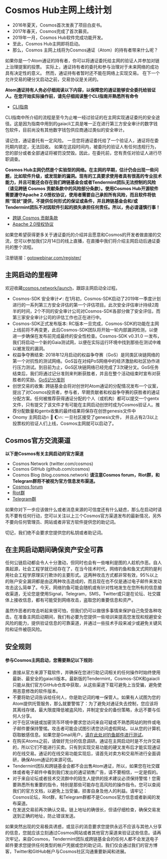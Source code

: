 # Cosmos Hub主网上线计划

* 2016年夏天，Cosmos首次发表了项目白皮书。
* 2017年春天，Cosmos完成了首次募资。
* 2019年一月，Cosmos Hub软件完成功能开发。
* 至此，Cosmos Hub主网即将启动。
* 那么，Cosmos 主网上线将为Cosmos通证（Atom）的持有者带来什么呢？

如果你是一个Atom通证的持有者，你可以将通证委托给主网的验证人并参加对链上治理提案的投票。 实际上，通证持有者的委托和参与治理对于未来网络的成功具有决定性的意义。 然而，通证持有者暂时还不能在网络上实现交易。 在下一个允许交易的硬分叉启动之前，交易协议是关闭的。

**Atom通证持有人务必仔细阅读以下内容，以保障您的通证能够安全委托给验证人。在您开始实际操作前，请先仔细阅读整个CLI指南并熟悉所有命令**

* [CLI指南](https://github.com/cosmos/cosmos-sdk/blob/develop/docs/ochain/delegator-guide-cli.md)

CLI指南中所介绍的流程是至今为止唯一经过验证的在主网实现通证委托的安全途径。这是因为指南中用到的gaiacli工具是唯一正在进行第三方安全审计的数字钱包软件，目前尚没有其他数字钱包供应商通过类似的安全审计。

请记住，通证委托有一定风险。 一旦您将通证委托给了一个验证人，通证将在委托期内锁定，无法回收。 如果在这段时间内，被委托的验证人有任何违规行为，您的部分或者全部通证将被罚没焚毁。因此，在委托前，您有责任对验证人进行尽职调查。

**Cosmos Hub主网仍然是个实验型的网络。在主网的早期，估计仍会出现一些问题，比如软件升级，或发现新的漏洞。现有的工具要求使用者具有很高的专业技术能力，并且可能还会存在我们跨链基金会或者Tendermint团队无法控制的风险（请见跨链 Cosmos 贡献条款中的风险部分条款）。使用Cosmos Hub开源软件需要遵守Apache 2.0授权协议，使用者需要自己承担所有风险，而且软件将依照“现状”提供，不提供任何形式的保证或条件，并且跨链基金会和/或Tendermint团队不对因软件引起的损失承担任何责任。所以，务必请谨慎行事！**

* [跨链 Cosmos 贡献条款](https://github.com/cosmos/cosmos/blob/master/fundraiser/Interchain%20Cosmos%20Contribution%20Terms%20-%20FINAL.pdf)
* [Apache 2.0授权协议](https://www.apache.org/licenses/LICENSE-2.0)

如果您希望获得更多关于通证委托的介绍并且愿意和Cosmos的开发者做直接的交流，您可以参加我们2月14日的线上直播，在直播中我们将介绍主网启动后通证委托的整个流程。

注册链接：[gotowebinar.com/register/](https://register.gotowebinar.com/register/5028753165739687691)

## 主网启动的里程碑

欢迎收藏[cosmos.network/launch](https://cosmos.network/launch)，跟踪主网启动全过程。

* Cosmos-SDK 安全审计✔: 在1月初，Cosmos-SDK启动了2019年一季度计划进行的一系列第三方安全评估的第一个评估项目。此次安全评估审计持续2周半的时间，2个不同的安全审计公司对Cosmos-SDK各部分做了安全评估，而第三家安全审计公司的评估工作也正在进行中。
* Cosmos-SDK正式发布版本: RC版本一旦完成，Cosmos-SDK的功能在主网上线前将不再变更，此后Cosmos-SDK团队将开始一轮内部漏洞检测，以便进一步确保在发布前完成最终的安全性检查。Cosmos-SDK v0.31.0 一发布，我们将启动一个新的Gaia测试网，以便在实际运行环境中找到那些在测试中难以被发现的漏洞。
* 权益争夺赛结束: 2018年12月启动的权益争夺赛（GoS）是同类区块链网络的第一个对抗性的测试网络。GoS旨在对纯PoS网络中的经济激励和社区协作进行压力测试。到目前为止，GoS区块链网络已经完成了3次硬分叉。GoS任务结束后，我们将通过记分准则来判断获胜者，并且在整个活动结束时宣布对获胜者的奖励。[GoS记分准则](https://github.com/cosmos/game-of-stakes/blob/master/README.md#scoring)
* 创世交易的收集: 跨链基金会将对创世时Atom通证的分配情况发布一个议案，提出了对Cosmos投资者，参与者，早期贡献者和权益争夺赛的获胜者的通证分配方案。任何被推荐获得通证分配的个人（或机构）都可以提交一个gentx文件，只有提交了该文件才有可能在主网启动创世时成为Cosmos验证人。推荐分配数量和gentx收集的最终结果将保存在创世genesis文件中
* Onomy 主网启动🔥 🚀 🌔🔥: 一旦社区接受了genesis文件， 并且占有2/3以上投票权的验证人们上线，Cosmos主网就可以启动了。

## Cosmos官方交流渠道

**以下是Cosmos有关主网启动的官方渠道**
* Cosmos Network (twitter.com/cosmos)
* Cosmos GitHub (github.com/cosmos)
* Cosmos Blog (blog.cosmos.network)
**请注意Cosmos forum，Riot群，和Telegram群将不被视为官方信息发布渠道。**
* [Cosmos forum](https://forum.cosmos.network)
* [Riot群](https://riot.im/app/#/group/+cosmos:matrix.org)
* [Telegram群](http://t.me/cosmosproject)

如果你对下一步应该做什么或者消息来源的可信度还有什么疑虑，那么在启动时请先不要有任何行动，您可以关注以上三个Cosmos官方渠道发布的最新情况，另外不要向任何管理员、网站或者非官方软件提供您的助记词。

切记，我们绝不会要求您提供您的私钥或者助记词。

## 在主网启动期间确保资产安全可靠

任何公链启动都会令人十分激动，但同时也会有一些唯利是图的人趁机作恶。自人类起源，社会工程学就已经存在了，在当今技术时代，网络钓鱼和鱼叉式网钓是利用社会工程学原理实行欺诈的主要形式。这两种攻击方式都非常有效，95%以上的账户安全漏洞都是由这两种攻击造成的，而且现在也不仅是通过电子邮件来发动攻击这么简单了。今天，网络钓鱼可能会随机或有针对性地发生在您所有的信息接收渠道，无论您是使用Signal，Telegram，SMS，Twitter或只是在论坛、社交媒体上接收信息，都有可能受到网络攻击，盗取您的重要信息和资产。

虽然作恶者的攻击听起来很可怕，但我们仍可以做很多事情来保护自己免受各种攻击。在准备主网启动期间，我们有必要为您提供一些培训来提高您发现和规避安全风险的能力，提供验证信息的可靠渠道，并通过一些技术手段来减少或避免关键风险和证件被窃风险。

## 安全规则

#### 参与Cosmos主网启动，您需要熟记以下规则:

* 直接从官方来源下载软件，并确保在您进行助记词相关的任何操作时始终使用最新、最安全的gaiacli版本。最新版的Tendermint，Cosmos-SDK和gaiacli只能从我们官方GitHub仓库中获取，从这些渠道下载可避免上当受骗，避免使用恶意修改的软件版本。
* 不要将助记词告诉给任何人，你是助记词的唯一保管人。如果有人试图为您的Atom提供托管服务，那么就要警惕了：为了避免对通证失去控制，您应该将其离线存储，最大限度降低被盗风险，并制定安全的备份策略，永远不要与任何人分享。
* 对于在区块链或加密货币环境中要求您访问来自可疑或不熟悉网站的附件或电子邮件要保持警惕。攻击者可能会试图引诱您访问虚假网站，以从您的计算机窃取敏感信息。如果您是Gmail用户，[请在此处对钓鱼邮件进行测试](https://phishingquiz.withgoogle.com)。
* 在购买Atoms之前，请做好充分的信息调研。通证在主网启动时是不允许交易的，所以它们不能进行买卖。只有到实现交易功能的硬叉发布后才能实现通证的在线交易。通证的在线交易功能实现后，请首先对卖方和交易所进行全面调研，确保Atom通证的来源可信。
* Tendermint团队和跨链基金会都不会出售Atom通证，所以，如果您在社交媒体或者电子邮件中看到我们发出的通证销售广告，请不要相信，一定是假的。
* 对于来自论坛或者技术交流群中的陌生人提供的技术建议必须保持警惕！您需要熟悉所有重要的指令，特别是那些可能存在高风险的操作指令。您可以查阅我们的官方文档，以避免上当受骗，损害自身及他人的利益。请牢记：Cosmos论坛，Riot群，和Telegram群都不是Cosmos官方信息或者新闻的发布渠道。
* 在发送交易前再次确认交易。链上地址的确很长，但请仔细检查，确保交易发送到正确的地址，防止错误发送。

如果突然出现的交易极具诱惑，或显示的消息要求您提供永远不应该与其他人分享的信息，您就应该立刻通过Cosmos网站或者其他官方渠道来验证这些信息。请再次牢记，来自Cosmos，Tendermint团队或跨链基金会的任何人都不会发送电子邮件要求您提供任何类型的帐户凭据或您的助记词，我们仅会通过我们的官方博客，Twitter和GitHub帐户与Cosmos社区沟通重要新闻和进展。
